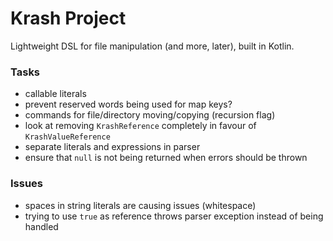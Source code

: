 Krash Project
=============

Lightweight DSL for file manipulation (and more, later), built in Kotlin.

### Tasks

 - callable literals
 - prevent reserved words being used for map keys?
 - commands for file/directory moving/copying (recursion flag)
 - look at removing `KrashReference` completely in favour of `KrashValueReference`
 - separate literals and expressions in parser
 - ensure that `null` is not being returned when errors should be thrown

### Issues

 - spaces in string literals are causing issues (whitespace)
 - trying to use `true` as reference throws parser exception instead of being handled